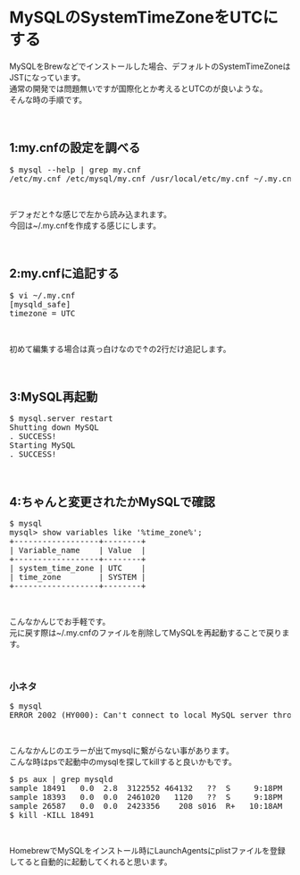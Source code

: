 # MySQLのSystemTimeZoneをUTCにする

<p>MySQLをBrewなどでインストールした場合、デフォルトのSystemTimeZoneはJSTになっています。
	<br>通常の開発では問題無いですが国際化とか考えるとUTCのが良いような。
	<br>そんな時の手順です。</p>
​
<h2>1:my.cnfの設定を調べる</h2><pre>$ mysql --help | grep my.cnf
/etc/my.cnf /etc/mysql/my.cnf /usr/local/etc/my.cnf ~/.my.cnf</pre>
​
<p>デフォだと&uarr;な感じで左から読み込まれます。
	<br>今回は~/.my.cnfを作成する感じにします。</p>
​
<h2>2:my.cnfに追記する</h2><pre>$ vi ~/.my.cnf
[mysqld_safe]
timezone = UTC</pre>
​
<p>初めて編集する場合は真っ白けなので&uarr;の2行だけ追記します。</p>
​
<h2>3:MySQL再起動</h2><pre>$ mysql.server restart
Shutting down MySQL
. SUCCESS!
Starting MySQL
. SUCCESS!</pre>
​
<h2>4:ちゃんと変更されたかMySQLで確認</h2><pre>$ mysql
mysql&gt; show variables like &#39;%time_zone%&#39;;
+------------------+--------+
| Variable_name    | Value  |
+------------------+--------+
| system_time_zone | UTC    |
| time_zone        | SYSTEM |
+------------------+--------+</pre>
​
<p>こんなかんじでお手軽です。
	<br>元に戻す際は~/.my.cnfのファイルを削除してMySQLを再起動することで戻ります。</p>
​
<h3>小ネタ</h3><pre>$ mysql
ERROR 2002 (HY000): Can&#39;t connect to local MySQL server through socket &#39;/tmp/mysql.sock&#39; (2)</pre>
​
<p>こんなかんじのエラーが出てmysqlに繋がらない事があります。
	<br>こんな時はpsで起動中のmysqlを探してkillすると良いかもです。</p><pre>$ ps aux | grep mysqld
sample 18491   0.0  2.8  3122552 464132   ??  S     9:18PM   0:09.36 /usr/local/Cellar/mysql/5.6.26/bin/mysqld --basedir=/usr/local/Cellar/mysql/5.6.26 --datadir=/usr/local/var/mysql --plugin-dir=/usr/local/Cellar/mysql/5.6.26/lib/plugin --bind-address=127.0.0.1
sample 18393   0.0  0.0  2461020   1120   ??  S     9:18PM   0:00.02 /bin/sh /usr/local/opt/mysql/bin/mysqld_safe --bind-address=127.0.0.1 --datadir=/usr/local/var/mysql
sample 26587   0.0  0.0  2423356    208 s016  R+   10:18AM   0:00.00 grep mysqld
$ kill -KILL 18491</pre>
​
<p>HomebrewでMySQLをインストール時にLaunchAgentsにplistファイルを登録してると自動的に起動してくれると思います。</p>